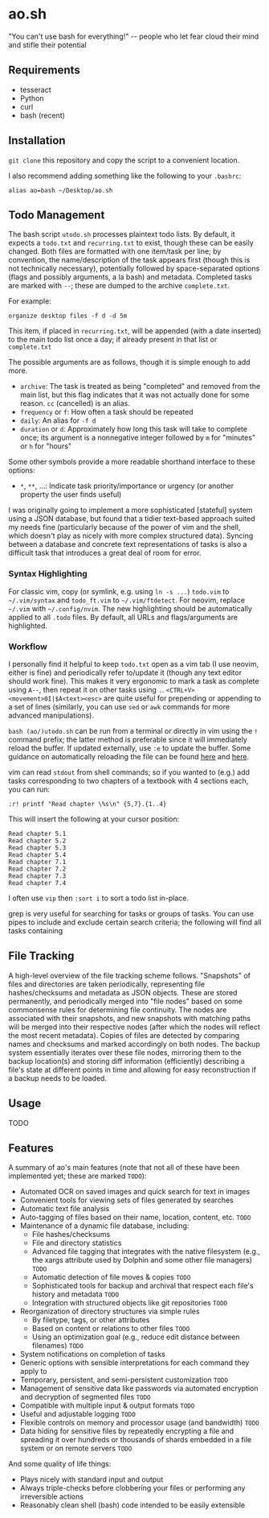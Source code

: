 # ao.sh

"You can't use bash for everything!" -- people who let fear cloud their mind and stifle their potential

## Requirements

- tesseract
- Python
- curl
- bash (recent)

## Installation

`git clone` this repository and copy the script to a convenient location.

I also recommend adding something like the following to your `.bashrc`:
```
alias ao=bash ~/Desktop/ao.sh
```

## Todo Management

The bash script `utodo.sh` processes plaintext todo lists. By default, it
expects a `todo.txt` and `recurring.txt` to exist, though these can be easily
changed. Both files are formatted with one item/task per line; by convention,
the name/description of the task appears first (though this is not technically
necessary), potentially followed by space-separated options (flags and possibly
arguments, a la bash) and metadata. Completed tasks are marked with `--`; these
are dumped to the archive `complete.txt`.

For example:

```
organize desktop files -f d -d 5m
```

This item, if placed in `recurring.txt`, will be appended (with a date
inserted) to the main todo list once a day; if already present in that list or
`complete.txt`

The possible arguments are as follows, though it is simple enough to add more.

- `archive`: The task is treated as being "completed" and removed from the main
  list, but this flag indicates that it was not actually done for some reason.
  `cc` (cancelled) is an alias.
- `frequency` or `f`: How often a task should be repeated
- `daily`: An alias for `-f d`
- `duration` or `d`: Approximately how long this task will take to complete
  once; its argument is a nonnegative integer followed by `m` for "minutes" or
  `h` for "hours"

Some other symbols provide a more readable shorthand interface to these options:

- `*`, `**`, ...: Indicate task priority/importance or urgency (or another
  property the user finds useful)

I was originally going to implement a more sophisticated [stateful] system
using a JSON database, but found that a tidier text-based approach suited my
needs fine (particularly because of the power of vim and the shell, which
doesn't play as nicely with more complex structured data). Syncing between a
database and concrete text representations of tasks is also a difficult task
that introduces a great deal of room for error.

### Syntax Highlighting

For classic vim, copy (or symlink, e.g. using `ln -s ...`) `todo.vim` to
`~/.vim/syntax` and `todo_ft.vim` to `~/.vim/ftdetect`. For neovim, replace
`~/.vim` with `~/.config/nvim`. The new highlighting should be automatically
applied to all `.todo` files. By default, all URLs and flags/arguments are
highlighted.

### Workflow

I personally find it helpful to keep `todo.txt` open as a vim tab (I use
neovim, either is fine) and periodically refer to/update it (though any text
editor should work fine). This makes it very ergonomic to mark a task as
complete using `A--`, then repeat it on other tasks using `.`.
`<CTRL+V><movement>0I|$A<text><esc>` are quite useful for prepending or
appending to a set of lines (similarly, you can use `sed` or `awk` commands for
more advanced manipulations).

`bash (ao/)utodo.sh` can be run from a terminal or directly in vim using the
`!` command prefix; the latter method is preferable since it will immediately
reload the buffer. If updated externally, use `:e` to update the buffer. Some
guidance on automatically reloading the file can be found
[here](https://superuser.com/questions/181377/auto-reloading-a-file-in-vim-as-soon-as-it-changes-on-disk)
and
[here](https://unix.stackexchange.com/questions/149209/refresh-changed-content-of-file-opened-in-vim/383044#383044).

vim can read `stdout` from shell commands; so if you wanted to (e.g.) add tasks
corresponding to two chapters of a textbook with 4 sections each, you can run:

```
:r! printf "Read chapter \%s\n" {5,7}.{1..4}
```

This will insert the following at your cursor position:

```
Read chapter 5.1
Read chapter 5.2
Read chapter 5.3
Read chapter 5.4
Read chapter 7.1
Read chapter 7.2
Read chapter 7.3
Read chapter 7.4
```

I often use `vip` then `:sort i` to sort a todo list in-place.

grep is very useful for searching for tasks or groups of tasks. You can use pipes to include and exclude certain search criteria; the following will find all tasks containing

## File Tracking

A high-level overview of the file tracking scheme follows. "Snapshots" of files and directories are taken periodically, representing file hashes/checksums and metadata as JSON objects. These are stored permanently, and periodically merged into "file nodes" based on some commonsense rules for determining file continuity. The nodes are associated with their snapshots, and new snapshots with matching paths will be merged into their respective nodes (after which the nodes will reflect the most recent metadata). Copies of files are detected by comparing names and checksums and marked accordingly on both nodes. The backup system essentially iterates over these file nodes, mirroring them to the backup location(s) and storing diff information (efficiently) describing a file's state at different points in time and allowing for easy reconstruction if a backup needs to be loaded.

## Usage

TODO

## Features

A summary of ao's main features (note that not all of these have been implemented yet; these are marked `TODO`):

- Automated OCR on saved images and quick search for text in images
- Convenient tools for viewing sets of files generated by searches
- Automatic text file analysis
- Auto-tagging of files based on their name, location, content, etc. `TODO`
- Maintenance of a dynamic file database, including:
  - File hashes/checksums
  - File and directory statistics
  - Advanced file tagging that integrates with the native filesystem (e.g., the xargs attribute used by Dolphin and some other file managers) `TODO`
  - Automatic detection of file moves & copies `TODO`
  - Sophisticated tools for backup and archival that respect each file's history and metadata `TODO`
  - Integration with structured objects like git repositories `TODO`
- Reorganization of directory structures via simple rules
  - By filetype, tags, or other attributes
  - Based on content or relations to other files `TODO`
  - Using an optimization goal (e.g., reduce edit distance between filenames) `TODO`
- System notifications on completion of tasks
- Generic options with sensible interpretations for each command they apply to
- Temporary, persistent, and semi-persistent customization `TODO`
- Management of sensitive data like passwords via automated encryption and decryption of segmented files `TODO`
- Compatible with multiple input & output formats `TODO`
- Useful and adjustable logging `TODO`
- Flexible controls on memory and processor usage (and bandwidth) `TODO`
- Data hiding for sensitive files by repeatedly encrypting a file and spreading it over hundreds or thousands of shards embedded in a file system or on remote servers `TODO`

And some quality of life things:

- Plays nicely with standard input and output
- Always triple-checks before clobbering your files or performing any irreversible actions
- Reasonably clean shell (bash) code intended to be easily extensible
